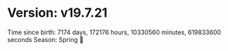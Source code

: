 # Version: v19.7.21
Time since birth: 7174 days, 172176 hours, 10330560 minutes, 619833600 seconds
Season: Spring 🌸
